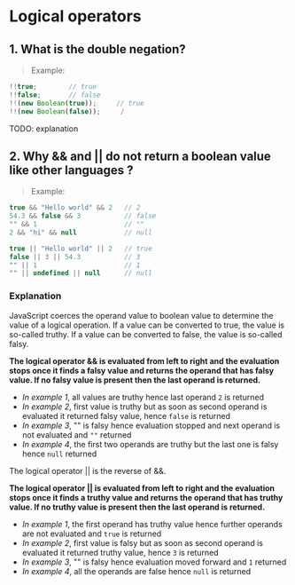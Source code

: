 # Logical operators

## 1. What is the double negation?

> Example:
```js
!!true;        // true
!!false;       // false
!!(new Boolean(true));     // true
!!(new Boolean(false));     /
```

TODO: explanation

## 2. Why && and || do not return a boolean value like other languages ?

> Example:
```js
true && "Hello world" && 2   // 2
54.3 && false && 3           // false
"" && 1                      // ""
2 && "hi" && null            // null
```

```js
true || "Hello world" || 2   // true
false || 3 || 54.3           // 3
"" || 1                      // 1
"" || undefined || null      // null
```

### Explanation

JavaScript coerces the operand value to boolean value to determine the value of a logical operation. If a value can be converted to true, the value is so-called truthy. If a value can be converted to false, the value is so-called falsy.

**The logical operator && is evaluated from left to right and the evaluation stops once it finds a falsy value and returns the operand that has falsy value. If no falsy value is present then the last operand is returned.**
* _In example 1_, all values are truthy hence last operand `2` is returned
* _In example 2_, first value is truthy but as soon as second operand is evaluated it returned falsy value, hence `false` is returned
* _In example 3_, "" is falsy hence evaluation stopped and next operand is not evaluated and `""` returned
* _In example 4_, the first two operands are truthy but the last one is falsy hence `null` returned

The logical operator || is the reverse of &&.

**The logical operator || is evaluated from left to right and the evaluation stops once it finds a truthy value and returns the operand that has truthy value. If no truthy value is present then the last operand is returned.**
* _In example 1_, the first operand has truthy value hence further operands are not evaluated and `true` is returned
* _In example 2_, first value is falsy but as soon as second operand is evaluated it returned truthy value, hence `3` is returned
* _In example 3_, "" is falsy hence evaluation moved forward  and `1` returned
* _In example 4_, all the operands are false hence `null` is returned


